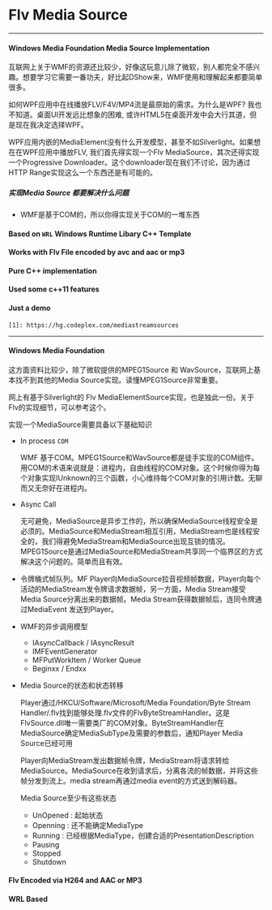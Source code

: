 Flv Media Source
=========

-----------------

#### Windows Media Foundation Media Source Implementation
互联网上关于WMF的资源还比较少，好像这玩意儿除了微软，别人都完全不感兴趣。想要学习它需要一番功夫，好比起DShow来，WMF使用和理解起来都要简单很多。

如何WPF应用中在线播放FLV/F4V/MP4流是最原始的需求。为什么是WPF? 我也不知道。桌面UI开发远比想象的困难, 或许HTML5在桌面开发中会大行其道，但是现在我决定选择WPF。

WPF应用内嵌的MediaElement没有什么开发模型，甚至不如Silverlight。如果想在在WPF应用中播放FLV, 我们首先得实现一个Flv MediaSource，其次还得实现一个Progressive Downloader。这个downloader现在我们不讨论，因为通过HTTP Range实现这么一个东西还是有可能的。

##### 实现Media Source 都要解决什么问题
- WMF是基于COM的，所以你得实现关于COM的一堆东西


#### Based on `WRL` Windows Runtime Libary C++ Template
#### Works with Flv File encoded by avc and aac or mp3
#### Pure C++ implementation
#### Used some c++11 features
#### Just a demo


    [1]: https://hg.codeplex.com/mediastreamsources

----------------------------------------

#### Windows Media Foundation

这方面资料比较少，除了微软提供的MPEG1Source 和 WavSource，互联网上基本找不到其他的Media Source实现。读懂MPEG1Source非常重要。

网上有基于Silverlight的 Flv MediaElementSource实现，也是独此一份。关于Flv的实现细节，可以参考这个。

实现一个MediaSource需要具备以下基础知识

- In process `COM`

    WMF 基于COM。MPEG1Source和WavSource都是徒手实现的COM组件。用COM的术语来说就是：进程内，自由线程的COM对象。这个时候你得为每个对象实现IUnknown的三个函数，小心维持每个COM对象的引用计数。无聊而又无奈好在进程内。
    
- Async Call
 
    无可避免，MediaSource是异步工作的，所以确保MediaSource线程安全是必须的。MediaSource和MediaStream相互引用，MediaStream也是线程安全的，我们得避免MediaStream和MediaSource出现互锁的情况。MPEG1Source是通过MediaSource和MediaStream共享同一个临界区的方式解决这个问题的。简单而且有效。

- 令牌桶式帧队列。MF Player向MediaSource拉音视频帧数据，Player向每个活动的MediaStream发令牌请求数据帧，另一方面，Media Stream接受Media Source分离出来的数据帧。Media Stream获得数据帧后，连同令牌通过MediaEvent 发送到Player。
- WMF的异步调用模型
    - IAsyncCallback / IAsyncResult
    - IMFEventGenerator
    - MFPutWorkItem / Worker Queue
    - Beginxx / Endxx
- Media Source的状态和状态转移

    Player通过/HKCU/Software/Microsoft/Media Foundation/Byte Stream Handler/.flv找到能够处理.flv文件的FlvByteStreamHandler。这是FlvSource.dll唯一需要类厂的COM对象。ByteStreamHandler在MediaSource确定MediaSubType及需要的参数后，通知Player Media Source已经可用

    Player向MediaStream发出数据帧令牌，MediaStream将请求转给MediaSource。MediaSource在收到请求后，分离各流的帧数据，并将这些帧分发到流上。media stream再通过media event的方式送到解码器。
    
    Media Source至少有这些状态
    - UnOpened    : 起始状态
    - Openning    : 还不能确定MediaType
    - Running   :   已经根据MediaType，创建合适的PresentationDescription
    - Pausing
    - Stopped
    - Shutdown
    
#### Flv Encoded via H264 and AAC or MP3
#### WRL Based
